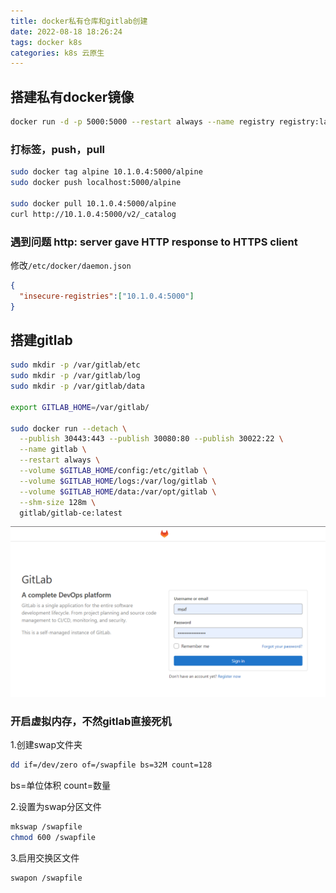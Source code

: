 ```yaml
---
title: docker私有仓库和gitlab创建
date: 2022-08-18 18:26:24
tags: docker k8s
categories: k8s 云原生
---
```


## 搭建私有docker镜像
```bash
docker run -d -p 5000:5000 --restart always --name registry registry:latest
```
### 打标签，push，pull
```bash
sudo docker tag alpine 10.1.0.4:5000/alpine
sudo docker push localhost:5000/alpine

sudo docker pull 10.1.0.4:5000/alpine
curl http://10.1.0.4:5000/v2/_catalog
```

### 遇到问题 http: server gave HTTP response to HTTPS client
修改`/etc/docker/daemon.json` 
```json
{
  "insecure-registries":["10.1.0.4:5000"]
}
```

## 搭建gitlab
```bash
sudo mkdir -p /var/gitlab/etc
sudo mkdir -p /var/gitlab/log
sudo mkdir -p /var/gitlab/data

export GITLAB_HOME=/var/gitlab/

sudo docker run --detach \
  --publish 30443:443 --publish 30080:80 --publish 30022:22 \
  --name gitlab \
  --restart always \
  --volume $GITLAB_HOME/config:/etc/gitlab \
  --volume $GITLAB_HOME/logs:/var/log/gitlab \
  --volume $GITLAB_HOME/data:/var/opt/gitlab \
  --shm-size 128m \
  gitlab/gitlab-ce:latest
```
![](docker私有仓库和gitlab创建/2022-08-18-18-31-43.png)

### 开启虚拟内存，不然gitlab直接死机
1.创建swap文件夹
```bash
dd if=/dev/zero of=/swapfile bs=32M count=128
```
bs=单位体积 count=数量

2.设置为swap分区文件
```bash
mkswap /swapfile
chmod 600 /swapfile
```

3.启用交换区文件
```bash
swapon /swapfile
```